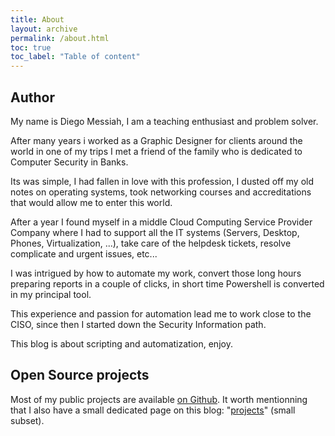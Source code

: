```yaml
---
title: About
layout: archive
permalink: /about.html
toc: true
toc_label: "Table of content"
---
```


## Author

My name is Diego Messiah, I am a teaching enthusiast and problem solver.

After many years i worked as a Graphic Designer for clients around the world in one of my trips I met a friend of the family who is dedicated to Computer Security in Banks.

Its was simple, I had fallen in love with this profession, I dusted off my old notes on operating systems, took networking courses and accreditations that would allow me to enter this world.

After a year I found myself in a middle Cloud Computing Service Provider Company where I had to support all the IT systems (Servers, Desktop, Phones, Virtualization, ...), take care of the helpdesk tickets, resolve complicate and urgent issues, etc...

I was intrigued by how to automate my work, convert those long hours preparing reports in a couple of clicks, in short time Powershell is converted in my principal tool. 

This experience and passion for automation lead me to work close to the CISO, since then I started down the Security Information path.

This blog is about scripting and automatization, enjoy.


## Open Source projects

Most of my public projects are available [on Github](https://github.com/diegomessiah). It worth mentionning that I also have a small dedicated page on this blog: "[projects](/p/scripts.html)" (small subset).


